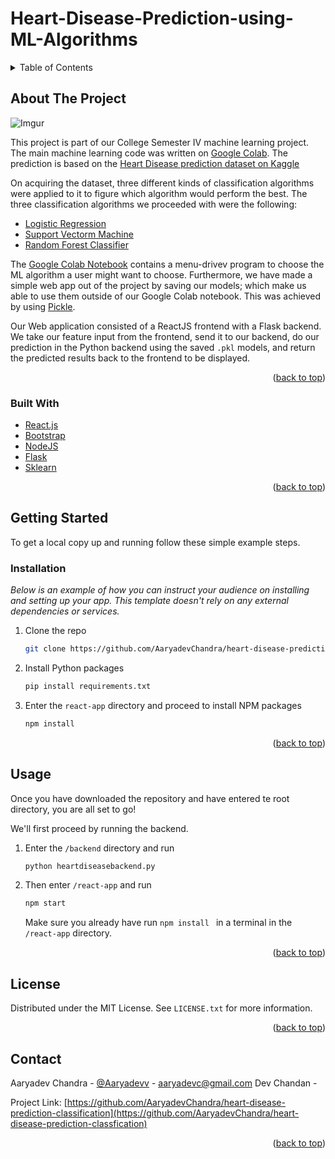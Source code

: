 # Heart-Disease-Prediction-using-ML-Algorithms


<div id="top"></div>
<!--
*** Thanks for checking out the Best-README-Template. If you have a suggestion
*** that would make this better, please fork the repo and create a pull request
*** or simply open an issue with the tag "enhancement".
*** Don't forget to give the project a star!
*** Thanks again! Now go create something AMAZING! :D
-->




<!-- PROJECT LOGO -->
<!-- <br />
<div align="center">
  <a href="https://github.com/othneildrew/Best-README-Template">
    <img src="https://imgur.com/UNOxdW7" alt="Logo" width="80" height="80">
  </a>

  <h3 align="center">Best-README-Template</h3>

  <p align="center">
    An awesome README template to jumpstart your projects!
    <br />
    <a href="https://github.com/othneildrew/Best-README-Template"><strong>Explore the docs »</strong></a>
    <br />
    <br />
    <a href="https://github.com/othneildrew/Best-README-Template">View Demo</a>
    ·
    <a href="https://github.com/othneildrew/Best-README-Template/issues">Report Bug</a>
    ·
    <a href="https://github.com/othneildrew/Best-README-Template/issues">Request Feature</a>
  </p>
</div> -->



<!-- TABLE OF CONTENTS -->
<details>
  <summary>Table of Contents</summary>
  <ol>
    <li>
      <a href="#about-the-project">About The Project</a>
      <ul>
        <li><a href="#built-with">Built With</a></li>
      </ul>
    </li>
    <li>
      <a href="#getting-started">Getting Started</a>
      <ul>
        <li><a href="#prerequisites">Prerequisites</a></li>
        <li><a href="#installation">Installation</a></li>
      </ul>
    </li>
    <li><a href="#usage">Usage</a></li>
    <li><a href="#license">License</a></li>
    <li><a href="#contact">Contact</a></li>
  </ol>
</details>



<!-- ABOUT THE PROJECT -->
## About The Project

![Imgur](https://imgur.com/gpWKcs8.png)

This project is part of our College Semester IV machine learning project. The main machine learning code was written on [Google Colab](https://colab.research.google.com/drive/1splSxv4lArjGC1WXJCuVhGfMKn-HQBZ4?authuser=1#scrollTo=znFNntxszpUw&uniqifier=1). The prediction is based on the [Heart Disease prediction dataset on Kaggle](https://www.kaggle.com/datasets/sumaiyatasmeem/heart-disease-classification-dataset)

On acquiring the dataset, three different kinds of classification algorithms were applied to it to figure which algorithm would perform the best. The three classification algorithms we proceeded with were the following:

* [Logistic Regression](https://towardsdatascience.com/logistic-regression-detailed-overview-46c4da4303bc)
* [Support Vectorm Machine](https://www.javatpoint.com/machine-learning-support-vector-machine-algorithm)
* [Random Forest Classifier](https://www.javatpoint.com/machine-learning-random-forest-algorithm)

The [Google Colab Notebook](https://colab.research.google.com/drive/1splSxv4lArjGC1WXJCuVhGfMKn-HQBZ4?authuser=1#scrollTo=znFNntxszpUw&uniqifier=1) contains a menu-drivev program to choose the ML algorithm a user might want to choose. Furthermore, we have made a simple web app out of the project by saving our models; which make us able to use them outside of our Google Colab notebook. This was achieved by using [Pickle](https://practicaldatascience.co.uk/machine-learning/how-to-save-and-load-machine-learning-models-using-pickle). 

Our Web application consisted of a ReactJS frontend with a Flask backend. We take our feature input from the frontend, send it to our backend, do our prediction in the Python backend using the saved `.pkl` models, and return the predicted results back to the frontend to be displayed.


<p align="right">(<a href="#top">back to top</a>)</p>



### Built With

* [React.js](https://reactjs.org/)
* [Bootstrap](https://getbootstrap.com)
* [NodeJS](https://nodejs.com)
* [Flask](https://flask.palletsprojects.com/en/2.1.x/)
* [Sklearn](https://scikit-learn.org/stable/)

<p align="right">(<a href="#top">back to top</a>)</p>



<!-- GETTING STARTED -->
## Getting Started
To get a local copy up and running follow these simple example steps.

### Installation

_Below is an example of how you can instruct your audience on installing and setting up your app. This template doesn't rely on any external dependencies or services._

1. Clone the repo
   ```sh
   git clone https://github.com/AaryadevChandra/heart-disease-prediction-classfication.git
   ```
2. Install Python packages
   ```sh
   pip install requirements.txt
   ```
3. Enter the `react-app` directory and proceed to install NPM packages
   ```sh
   npm install
   ```

<p align="right">(<a href="#top">back to top</a>)</p>



<!-- USAGE EXAMPLES -->
## Usage

Once you have downloaded the repository and have entered te root directory, you are all set to go!

We'll first proceed by running the backend.

1. Enter the `/backend` directory and run
    ```sh
    python heartdiseasebackend.py
    ```
2. Then enter `/react-app` and run 
    ```sh 
    npm start
    ```
    Make sure you already have run ```npm install ``` in a terminal in the `/react-app` directory.
    
   

<p align="right">(<a href="#top">back to top</a>)</p>




<!-- LICENSE -->
## License

Distributed under the MIT License. See `LICENSE.txt` for more information.

<p align="right">(<a href="#top">back to top</a>)</p>



<!-- CONTACT -->
## Contact

Aaryadev Chandra - [@Aaryadevv](https://twitter.com/Aaryadevv) - aaryadevc@gmail.com
Dev Chandan - 

Project Link: [https://github.com/AaryadevChandra/heart-disease-prediction-classification](https://github.com/AaryadevChandra/heart-disease-prediction-classfication)

<p align="right">(<a href="#top">back to top</a>)</p>
